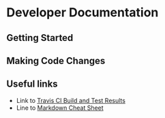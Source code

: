 # Developer Documentation 

## Getting Started

## Making Code Changes

## Useful links
* Link to [Travis CI Build and Test Results](https://travis-ci.org/SunyataZero/mindfulness-at-the-computer)
* Line to [Markdown Cheat Sheet](https://github.com/adam-p/markdown-here/wiki/Markdown-Cheatsheet)
